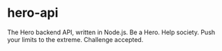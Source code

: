 # hero-api
The Hero backend API, written in Node.js. Be a Hero. Help society. Push your limits to the extreme. Challenge accepted.
